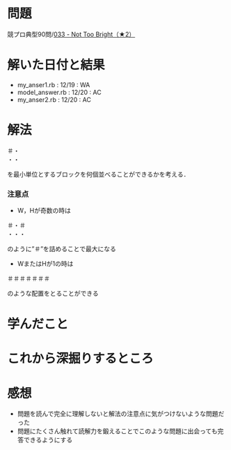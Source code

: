 # 問題
競プロ典型90問/[033 - Not Too Bright（★2）](https://atcoder.jp/contests/typical90/tasks/typical90_ag)

# 解いた日付と結果
* my_anser1.rb : 12/19 : WA  
* model_answer.rb : 12/20 : AC  
* my_anser2.rb : 12/20 : AC  

# 解法
<pre>
＃・
・・
</pre>
を最小単位とするブロックを何個並べることができるかを考える．
### 注意点
* W，Hが奇数の時は  
<pre>
＃・＃  
・・・
</pre>  
のように”＃”を詰めることで最大になる  
* WまたはHが1の時は
<pre>
＃＃＃＃＃＃＃
</pre>
のような配置をとることができる


# 学んだこと
 

# これから深掘りするところ

# 感想
* 問題を読んで完全に理解しないと解法の注意点に気がつけないような問題だった
* 問題にたくさん触れて読解力を鍛えることでこのような問題に出会っても完答できるようにする
